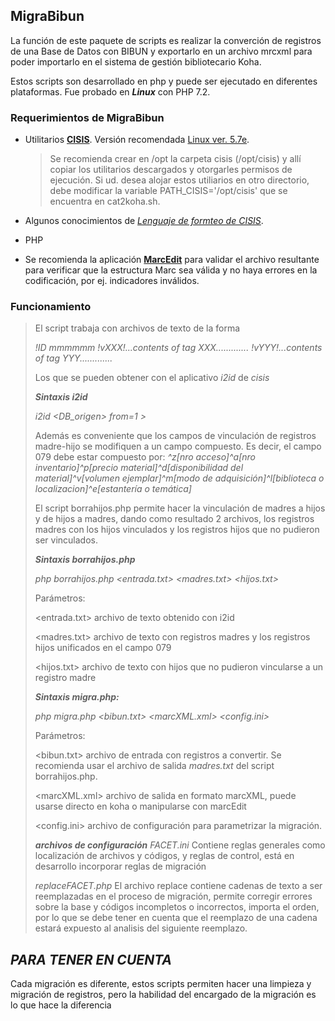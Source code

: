**MigraBibun**
------------

La función de este paquete de scripts es realizar la converción de registros de una Base de Datos con BIBUN y exportarlo en un archivo mrcxml para poder importarlo en el sistema de gestión bibliotecario Koha.

Estos scripts son desarrollado en php y puede ser ejecutado en diferentes plataformas. Fue probado en ***Linux*** con PHP 7.2.

### Requerimientos de **MigraBibun**

- Utilitarios [**CISIS**](http://wiki.bireme.org/es/index.php/CISIS).
  Versión recomendada [Linux ver.
  5.7e](https://github.com/bireme/cisis/releases/download/64bits-5.7e-1030/cisis-64bits-5.7e-1030.tar.gz).

    > Se recomienda crear en /opt la carpeta cisis (/opt/cisis) y allí copiar los utilitarios descargados y otorgarles permisos de ejecución.
    Si ud. desea alojar estos utiliarios en otro directorio, debe modificar la variable PATH_CISIS='/opt/cisis' que se encuentra en cat2koha.sh. 
 
- Algunos conocimientos de [*Lenguaje de formteo de CISIS*](<http://modelo.bvsalud.org/download/cisis/CISIS-LinguagemFormato4-es.pdf>).
- PHP
- Se recomienda la aplicación [**MarcEdit**](<https://marcedit.reeset.net/>) para validar el archivo resultante para verificar que la estructura Marc sea válida y no haya errores en la codificación, por ej. indicadores inválidos.

### **Funcionamiento**

> El script trabaja con archivos de texto de la forma
> 
> *!ID mmmmmm*
> *!vXXX!...contents of tag XXX.............*
> *!vYYY!...contents of tag YYY.............*
>
> Los que se pueden obtener con el aplicativo *i2id* de *cisis*
>
>  ***Sintaxis i2id***
>
>  *i2id <DB_origen> from=1 > <archivo de salida>*
>
> Además es conveniente que los campos de vinculación de registros madre-hijo se modifiquen a un campo compuesto. Es decir, el campo 079 debe estar compuesto por: 
>  *^z[nro acceso]^a[nro inventario]^p[precio material]^d[disponibilidad del material]^v[volumen ejemplar]^m[modo de adquisición]^l[biblioteca o localizacion]^e[estantería o temática]*
>
>  El script borrahijos.php permite hacer la vinculación de madres a hijos y de hijos a madres, dando como resultado 2 archivos, los registros madres con los hijos vinculados y los registros hijos que no pudieron ser vinculados.
>
>  ***Sintaxis borrahijos.php***
>
>  *php borrahijos.php <entrada.txt> <madres.txt> <hijos.txt>*
>
>  Parámetros:
>
>  <entrada.txt> archivo de texto obtenido con i2id
>
>  <madres.txt> archivo de texto con registros madres y los registros hijos unificados en el campo 079
>
>  <hijos.txt> archivo de texto con hijos que no pudieron vincularse a un registro madre
>
>
>  ***Sintaxis migra.php:***
>
>  *php migra.php <bibun.txt> <marcXML.xml> <config.ini>*
>
>  Parámetros:
>
>  <bibun.txt> archivo de entrada con registros a convertir. Se recomienda usar el archivo de salida *madres.txt* del script borrahijos.php.
>
>  <marcXML.xml> archivo de salida en formato marcXML, puede usarse directo en koha o manipularse con marcEdit
>
>  <config.ini> archivo de configuración para parametrizar la migración.
>
>  ***archivos de configuración***
>  *FACET.ini*
>  Contiene reglas generales como localización de archivos y códigos, y reglas de control, está en desarrollo incorporar reglas de migración
> 
>  *replaceFACET.php*
>  El archivo replace contiene cadenas de texto a ser reemplazadas en el proceso de migración, permite corregir errores sobre la base y códigos incompletos o incorrectos, importa el orden, por lo que se debe tener en cuenta que el reemplazo de una cadena estará expuesto al analisis del siguiente reemplazo.
>
>
## ***PARA TENER EN CUENTA***
Cada migración es diferente, estos scripts permiten hacer una limpieza y migración de registros, pero la habilidad del encargado de la migración es lo que hace la diferencia
